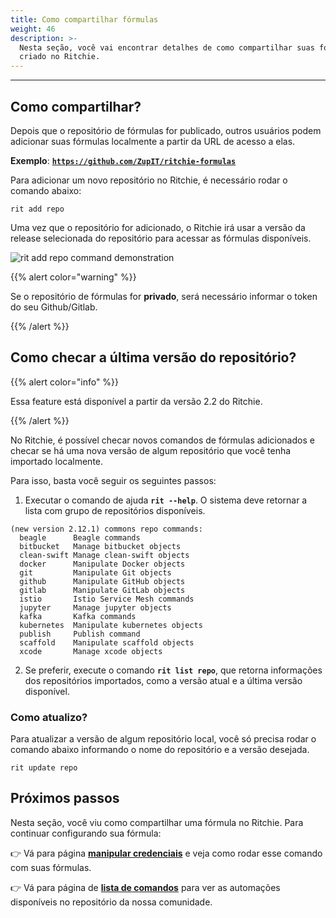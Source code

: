 ```yaml
---
title: Como compartilhar fórmulas
weight: 46
description: >-
  Nesta seção, você vai encontrar detalhes de como compartilhar suas fórmulas em um repositório já
  criado no Ritchie.
---
```


---

## Como compartilhar?

Depois que o repositório de fórmulas for publicado, outros usuários podem adicionar suas fórmulas localmente a partir da URL de acesso a elas. 

**Exemplo**: [**`https://github.com/ZupIT/ritchie-formulas`**](https://github.com/ZupIT/ritchie-formulas)

Para adicionar um novo repositório no Ritchie, é necessário rodar o comando abaixo: 

```text
rit add repo
```

Uma vez que o repositório for adicionado, o Ritchie irá usar a versão da release selecionada do repositório para acessar as fórmulas disponíveis.

![rit add repo command demonstration](/rit-add-repo-3.gif)

{{% alert color="warning" %}}

Se o repositório de fórmulas for **privado**, será necessário informar o token do seu Github/Gitlab.

{{% /alert %}}

##  Como checar a última versão do repositório?

{{% alert color="info" %}}

Essa feature está disponível a partir da versão 2.2 do Ritchie. 

{{% /alert %}}

No Ritchie, é possível checar novos comandos de fórmulas adicionados e checar se há uma nova versão de algum repositório que você tenha importado localmente.

Para isso, basta você seguir os seguintes passos: 

1. Executar o comando de ajuda **`rit --help`**. O sistema deve retornar a lista com grupo de repositórios disponíveis. 

```text
(new version 2.12.1) commons repo commands:
  beagle      Beagle commands
  bitbucket   Manage bitbucket objects
  clean-swift Manage clean-swift objects
  docker      Manipulate Docker objects
  git         Manipulate Git objects
  github      Manipulate GitHub objects
  gitlab      Manipulate GitLab objects
  istio       Istio Service Mesh commands
  jupyter     Manage jupyter objects
  kafka       Kafka commands
  kubernetes  Manipulate kubernetes objects
  publish     Publish command
  scaffold    Manipulate scaffold objects
  xcode       Manage xcode objects
```

   2. Se preferir, execute o comando **`rit list repo`**, que retorna informações dos repositórios importados, como a versão atual e a última versão disponível.

### Como atualizo?

Para atualizar a versão de algum repositório local, você só precisa rodar o comando abaixo informando o nome do repositório e a versão desejada.

```text
rit update repo
```

## Próximos passos 

Nesta seção, você viu como compartilhar uma fórmula no Ritchie. Para continuar configurando sua fórmula:

👉 Vá para página [**manipular credenciais**](../../../credenciais/) e veja como rodar esse comando com suas fórmulas.

👉 Vá para página de [**lista de comandos**](../../../reference/lista-de-comandos-e-flags) para ver as automações disponíveis no repositório da nossa comunidade.
